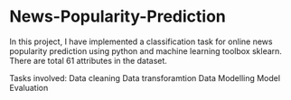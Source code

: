 # News-Popularity-Prediction

In this project, I have implemented a classification task for online news popularity prediction using python and machine learning toolbox sklearn. 
There are total 61 attributes in the dataset.

Tasks involved: Data cleaning
Data transforamtion
Data Modelling
Model Evaluation
